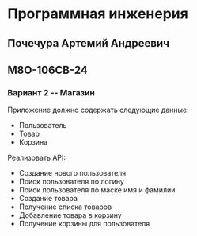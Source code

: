 # Программная инженерия
## Почечура Артемий Андреевич
## М8О-106СВ-24
### Вариант 2 -- Магазин

Приложение должно содержать следующие данные: 
- Пользователь
- Товар
- Корзина 
 
Реализовать API:
- Создание нового пользователя
- Поиск пользователя по логину
- Поиск пользователя по маске имя и фамилии
- Создание товара
- Получение списка товаров
- Добавление товара в корзину
- Получение корзины для пользователя 
